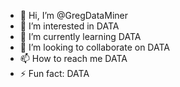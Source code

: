 - 👋 Hi, I’m @GregDataMiner
- 👀 I’m interested in DATA
- 🌱 I’m currently learning DATA
- 💞️ I’m looking to collaborate on DATA
- 📫 How to reach me DATA
- ⚡ Fun fact: DATA

<!---
GregDataMiner/GregDataMiner is a ✨ special ✨ repository because its `README.md` (this file) appears on your GitHub profile.
You can click the Preview link to take a look at your changes.
--->
